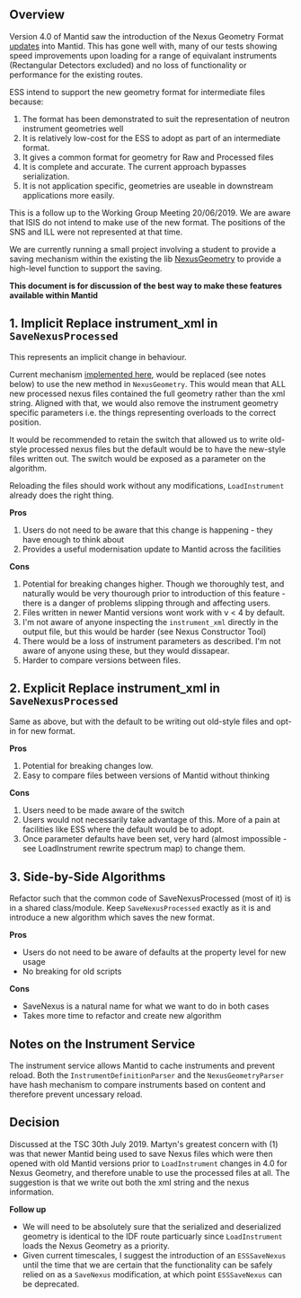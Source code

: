 ## Overview

Version 4.0 of Mantid saw the introduction of the Nexus Geometry Format [updates](https://docs.mantidproject.org/v4.0.0/release/v4.0.0/framework.html#nexus-geometry-loading) into Mantid. This has gone well with, many of our tests showing speed improvements upon loading for a range of equivalant instruments (Rectangular Detectors excluded) and no loss of functionality or performance for the existing routes.

ESS intend to support the new geometry format for intermediate files because:

1. The format has been demonstrated to suit the representation of neutron instrument geometries well
1. It is relatively low-cost for the ESS to adopt as part of an intermediate format.
1. It gives a common format for geometry for Raw and Processed files
1. It is complete and accurate. The current approach bypasses serialization.
1. It is not application specific, geometries are useable in downstream applications more easily.

This is a follow up to the Working Group Meeting 20/06/2019. We are aware that ISIS do not intend to make use of the new format. The positions of the SNS and ILL were not represented at that time.

We are currently running a small project involving a student to provide a saving mechanism within the existing the lib [NexusGeometry](https://github.com/mantidproject/mantid/tree/master/Framework/NexusGeometry) to provide a high-level function to support the saving.

**This document is for discussion of the best way to make these features available within Mantid**

## 1. Implicit Replace instrument_xml in `SaveNexusProcessed`

This represents an implicit change in behaviour.

Current mechanism [implemented here](https://github.com/mantidproject/mantid/blob/master/Framework/Geometry/src/Instrument.cpp#L1010), would be replaced (see notes below) to use the new method in `NexusGeometry`. This would mean that ALL new processed nexus files contained the full geometry rather than the xml string. Aligned with that, we would also remove the instrument geometry specific parameters i.e. the things representing overloads to the correct position.

It would be recommended to retain the switch that allowed us to write old-style processed nexus files but the default would be to have the new-style files written out. The switch would be exposed as a parameter on the algorithm.

Reloading the files should work without any modifications, `LoadInstrument` already does the right thing.

**Pros**

1. Users do not need to be aware that this change is happening - they have enough to think about
1. Provides a useful modernisation update to Mantid across the facilities

**Cons**

1. Potential for breaking changes higher. Though we thoroughly test, and naturally would be very thourough prior to introduction of this feature - there is a danger of problems slipping through and affecting users.
1. Files written in newer Mantid versions wont work with v < 4 by default. 
1. I'm not aware of anyone inspecting the `instrument_xml` directly in the output file, but this would be harder (see Nexus Constructor Tool)
1. There would be a loss of instrument parameters as described. I'm not aware of anyone using these, but they would dissapear.
1. Harder to compare versions between files.

## 2. Explicit Replace instrument_xml in `SaveNexusProcessed`

Same as above, but with the default to be writing out old-style files and opt-in for new format.

**Pros**

1. Potential for breaking changes low.
1. Easy to compare files between versions of Mantid without thinking

**Cons**

1. Users need to be made aware of the switch
1. Users would not necessarily take advantage of this. More of a pain at facilities like ESS where the default would be to adopt.
1. Once parameter defaults have been set, very hard (almost impossible - see LoadInstrument rewrite spectrum map) to change them. 


## 3. Side-by-Side Algorithms

Refactor such that the common code of SaveNexusProcessed (most of it) is in a shared class/module. Keep `SaveNexusProcessed` exactly as it is and introduce a new algorithm which saves the new format.

**Pros**

* Users do not need to be aware of defaults at the property level for new usage
* No breaking for old scripts

**Cons**

* SaveNexus is a natural name for what we want to do in both cases
* Takes more time to refactor and create new algorithm

## Notes on the Instrument Service 

The instrument service allows Mantid to cache instruments and prevent reload. Both the `InstrumentDefinitionParser` and the `NexusGeometryParser` have hash mechanism to compare instruments based on content and therefore prevent uncessary reload.

## Decision

Discussed at the TSC 30th July 2019. Martyn's greatest concern with (1) was that newer Mantid being used to save Nexus files which were then opened with old Mantid versions prior to `LoadInstrument` changes in 4.0 for Nexus Geometry, and therefore unable to use the processed files at all. The suggestion is that we write out both the xml string and the nexus information. 

**Follow up**

* We will need to be absolutely sure that the serialized and deserialized geometry is identical to the IDF route particuarly since `LoadInstrument` loads the Nexus Geometry as a priority.
* Given current timescales, I suggest the introduction of an `ESSSaveNexus` until the time that we are certain that the functionality can be safely relied on as a `SaveNexus` modification, at which point `ESSSaveNexus` can be deprecated.




